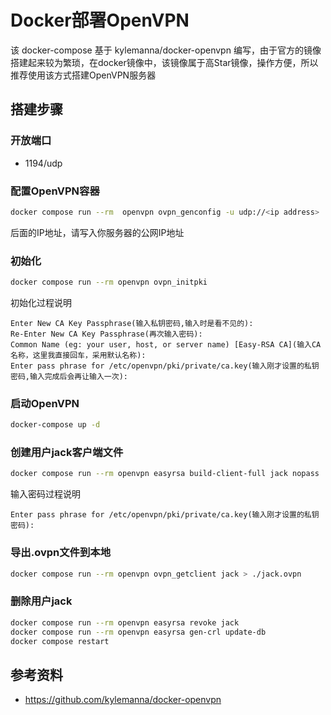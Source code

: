 # Docker部署OpenVPN

该 docker-compose 基于 kylemanna/docker-openvpn 编写，由于官方的镜像搭建起来较为繁琐，在docker镜像中，该镜像属于高Star镜像，操作方便，所以推荐使用该方式搭建OpenVPN服务器

## 搭建步骤

### 开放端口

- 1194/udp

### 配置OpenVPN容器
```bash
docker compose run --rm  openvpn ovpn_genconfig -u udp://<ip address>
```
后面的IP地址，请写入你服务器的公网IP地址

### 初始化
```bash
docker compose run --rm openvpn ovpn_initpki
```
初始化过程说明
```text
Enter New CA Key Passphrase(输入私钥密码,输入时是看不见的):
Re-Enter New CA Key Passphrase(再次输入密码):
Common Name (eg: your user, host, or server name) [Easy-RSA CA](输入CA名称，这里我直接回车，采用默认名称):
Enter pass phrase for /etc/openvpn/pki/private/ca.key(输入刚才设置的私钥密码,输入完成后会再让输入一次):
```

### 启动OpenVPN
```bash
docker-compose up -d
```

### 创建用户jack客户端文件
```bash
docker compose run --rm openvpn easyrsa build-client-full jack nopass
```
输入密码过程说明
```text
Enter pass phrase for /etc/openvpn/pki/private/ca.key(输入刚才设置的私钥密码):
```

### 导出.ovpn文件到本地
```bash
docker compose run --rm openvpn ovpn_getclient jack > ./jack.ovpn
```

### 删除用户jack
```bash
docker compose run --rm openvpn easyrsa revoke jack
docker compose run --rm openvpn easyrsa gen-crl update-db
docker compose restart
```

## 参考资料

- https://github.com/kylemanna/docker-openvpn
